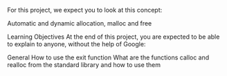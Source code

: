For this project, we expect you to look at this concept:

Automatic and dynamic allocation, malloc and free

Learning Objectives
At the end of this project, you are expected to be able to explain to anyone, without the help of Google:

General
How to use the exit function
What are the functions calloc and realloc from the standard library and how to use them

